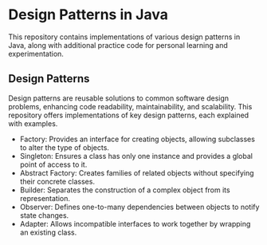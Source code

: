 <h1>Design Patterns in Java</h1>

<p>This repository contains implementations of various design patterns in Java, along with additional practice code for personal learning and experimentation.</p>
<h2>Design Patterns</h2>
<p>Design patterns are reusable solutions to common software design problems, enhancing code readability, maintainability, and scalability. This repository offers implementations of key design patterns, each explained with examples.</p>
<ul>
  <li>Factory: Provides an interface for creating objects, allowing subclasses to alter the type of objects.</li>
  <li>Singleton: Ensures a class has only one instance and provides a global point of access to it.</li>
  <li>Abstract Factory: Creates families of related objects without specifying their concrete classes.</li>
  <li>Builder: Separates the construction of a complex object from its representation.</li>
  <li>Observer: Defines one-to-many dependencies between objects to notify state changes.</li>
  <li>Adapter: Allows incompatible interfaces to work together by wrapping an existing class.</li>
</ul>
